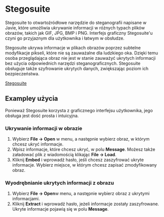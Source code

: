 # Stegosuite

Stegosuite to otwartoźródłowe narzędzie do steganografii napisane w Javie, które umożliwia ukrywanie informacji w różnych typach plików obrazów, takich jak GIF, JPG, BMP i PNG. Interfejs graficzny Stegosuite'u czyni go przyjaznym dla użytkownika i łatwym w obsłudze.

Stegosuite ukrywa informacje w plikach obrazów poprzez subtelne modyfikacje pikseli, które nie są zauważalne dla ludzkiego oka. Dzięki temu osoba przeglądająca obraz nie jest w stanie zauważyć ukrytych informacji bez użycia odpowiednich narzędzi steganograficznych. Stegosuite obsługuje także szyfrowanie ukrytych danych, zwiększając poziom ich bezpieczeństwa.

[Stegosuite](https://github.com/osde8info/stegosuite)

## Exampley użycia

Ponieważ Stegosuite korzysta z graficznego interfejsu użytkownika, jego obsługa jest dość prosta i intuicyjna.

### Ukrywanie informacji w obrazie

1. Wybierz **File -> Open** w menu, a następnie wybierz obraz, w którym chcesz ukryć informacje.
2. Wpisz informacje, które chcesz ukryć, w polu **Message**. Możesz także załadować plik z wiadomością klikając **File -> Load**.
3. Kliknij **Embed** i wprowadź hasło, jeśli chcesz zaszyfrować ukryte informacje. Wybierz miejsce, w którym chcesz zapisać zmodyfikowany obraz.

### Wyodrębnianie ukrytych informacji z obrazu

1. Wybierz **File -> Open**w menu, a następnie wybierz obraz z ukrytymi informacjami.
2. Kliknij **Extract** i wprowadź hasło, jeżeli informacje zostały zaszyfrowane. Ukryte informacje pojawią się w polu **Message**.
